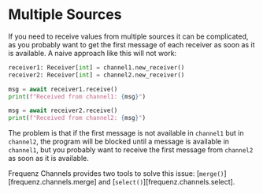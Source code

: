 # Multiple Sources

If you need to receive values from multiple sources it can be complicated, as
you probably want to get the first message of each receiver as soon as it is
available. A naive approach like this will not work:

```python
receiver1: Receiver[int] = channel1.new_receiver()
receiver2: Receiver[int] = channel2.new_receiver()

msg = await receiver1.receive()
print(f"Received from channel1: {msg}")

msg = await receiver2.receive()
print(f"Received from channel2: {msg}")
```

The problem is that if the first message is not available in `channel1` but in
`channel2`, the program will be blocked until a message is available in
`channel1`, but you probably want to receive the first message from `channel2`
as soon as it is available.

Frequenz Channels provides two tools to solve this issue:
[`merge()`][frequenz.channels.merge] and
[`select()`][frequenz.channels.select].
